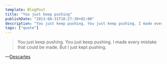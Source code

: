 ```yaml
---
template: BlogPost
title: "You just keep pushing"
publishDate: "2013-08-31T10:27:30+02:00"
description: "You just keep pushing. You just keep pushing. I made every mistake that could be made. But I just kept pushing."
tags: ["quote"]
---
```


> You just keep pushing. You just keep pushing.
> I made every mistake that could be made.
> But I just kept pushing.

—[Descartes](https://www.khanacademy.org/math/trigonometry/graphs/graphing_coordinates/v/descartes-and-cartesian-coordinates)
